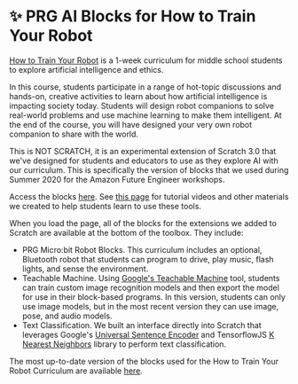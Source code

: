 # ✨ PRG AI Blocks for How to Train Your Robot

[How to Train Your Robot](https://httyr.media.mit.edu) is a 1-week curriculum for middle school students to explore artificial intelligence and ethics.

In this course, students participate in a range of hot-topic discussions and hands-on, creative activities to learn about how artificial intelligence is impacting society today. Students will design robot companions to solve real-world problems and use machine learning to make them intelligent. At the end of the course, you will have designed your very own robot companion to share with the world.

This is NOT SCRATCH, it is an experimental extension of Scratch 3.0 that we've designed for students and educators to use as they explore AI with our curriculum. This is specifically the version of blocks that we used during Summer 2020 for the Amazon Future Engineer workshops.

Access the blocks [here](https://mitmedialab.github.io/prg-extension-boilerplate/robotafe). See [this page](https://httyr.media.mit.edu/tutorials) for tutorial videos and other materials we created to help students learn to use these tools.

When you load the page, all of the blocks for the extensions we added to Scratch are available at the bottom of the toolbox. They include:
- PRG Micro:bit Robot Blocks. This curriculum includes an optional, Bluetooth robot that students can program to drive, play music, flash lights, and sense the environment.
- Teachable Machine. Using [Google's Teachable Machine](https://teachablemachine.withgoogle.com) tool, students can train custom image recognition models and then export the model for use in their block-based programs. In this version, students can only use image models, but in the most recent version they can use image, pose, and audio models.
- Text Classification. We built an interface directly into Scratch that leverages Google's [Universal Sentence Encoder](https://tfhub.dev/google/universal-sentence-encoder-lite/2) and TensorflowJS [K Nearest Neighbors](https://www.npmjs.com/package/@tensorflow-models/knn-classifier) library to perform text classification.

The most up-to-date version of the blocks used for the How to Train Your Robot Curriculum are available [here](https://mitmedialab.github.io/prg-extension-boilerplate/httyr/).
